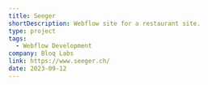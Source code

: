 ```yaml
---
title: Seeger
shortDescription: Webflow site for a restaurant site.
type: project
tags:
  - Webflow Development
company: Bloq Labs
link: https://www.seeger.ch/
date: 2023-09-12
---
```

